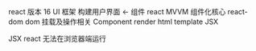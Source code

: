 react 版本 16  UI 框架 构建用户界面 <- 组件
react MVVM 组件化核心
react-dom  dom  挂载及操作相关
Component render html template JSX

JSX react 无法在浏览器端运行